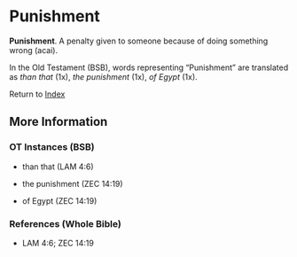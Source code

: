 # Punishment
**Punishment**. 
A penalty given to someone because of doing something wrong (acai). 


In the Old Testament (BSB), words representing “Punishment” are translated as 
*than that* (1x), *the punishment* (1x), *of Egypt* (1x). 




Return to [Index](00-Index.md)

## More Information

### OT Instances (BSB)

* than that (LAM 4:6)

* the punishment (ZEC 14:19)

* of Egypt (ZEC 14:19)



### References (Whole Bible)

* LAM 4:6; ZEC 14:19



